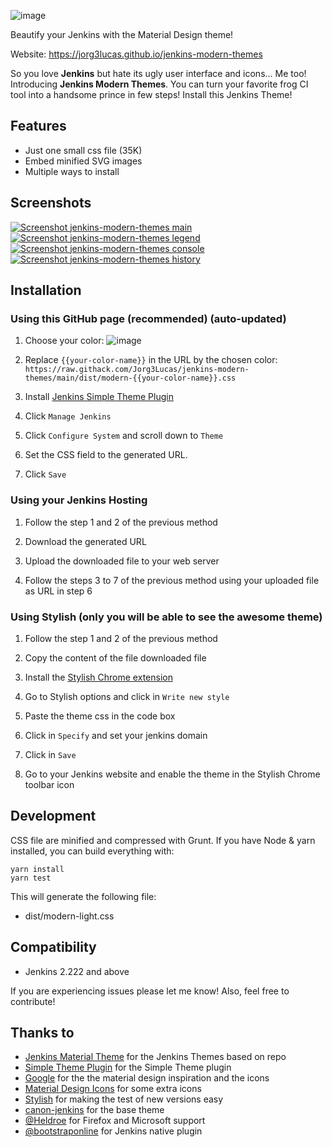 ![image](https://raw.githubusercontent.com/Jorg3Lucas/jenkins-modern-themes/main/images/capa.jpg)

Beautify your Jenkins with the Material Design theme!

Website: https://jorg3lucas.github.io/jenkins-modern-themes

So you love **Jenkins** but hate its ugly user interface and icons... Me too! Introducing **Jenkins Modern Themes**.
You can turn your favorite frog CI tool into a handsome prince in few steps! Install this Jenkins Theme!
 
## Features
* Just one small css file (35K)
* Embed minified SVG images
* Multiple ways to install

## Screenshots
[![Screenshot jenkins-modern-themes main](https://raw.githubusercontent.com/Jorg3Lucas/jenkins-modern-themes/main/images/screenshot-jenkins-main.png)](https://raw.githubusercontent.com/Jorg3Lucas/jenkins-modern-themes/main/images/screenshot-jenkins-main-large.png)      [![Screenshot jenkins-modern-themes legend](https://raw.githubusercontent.com/Jorg3Lucas/jenkins-modern-themes/main/images/screenshot-jenkins-legend.png)](https://raw.githubusercontent.com/Jorg3Lucas/jenkins-modern-themes/main/images/screenshot-jenkins-legend-large.png) [![Screenshot jenkins-modern-themes console](https://raw.githubusercontent.com/Jorg3Lucas/jenkins-modern-themes/main/images/screenshot-jenkins-console.png)](https://raw.githubusercontent.com/Jorg3Lucas/jenkins-modern-themes/main/images/screenshot-jenkins-console-large.png)
[![Screenshot jenkins-modern-themes history](https://raw.githubusercontent.com/Jorg3Lucas/jenkins-modern-themes/main/images/screenshot-jenkins-history.png)](https://raw.githubusercontent.com/Jorg3Lucas/jenkins-modern-themes/main/images/screenshot-jenkins-history-large.png)


## Installation 

### Using this GitHub page (recommended) (auto-updated)

1. Choose your color:
![image](https://raw.githubusercontent.com/Jorg3Lucas/jenkins-modern-themes/main/images/pallete.png)

2. Replace `{{your-color-name}}` in the URL by the chosen color: `https://raw.githack.com/Jorg3Lucas/jenkins-modern-themes/main/dist/modern-{{your-color-name}}.css`

3. Install [Jenkins Simple Theme Plugin][simple]

4. Click `Manage Jenkins`

5. Click `Configure System` and scroll down to `Theme`

6. Set the CSS field to the generated URL.

7. Click `Save`


### Using your Jenkins Hosting

1. Follow the step 1 and 2 of the previous method

2. Download the generated URL

3. Upload the downloaded file to your web server

4. Follow the steps 3 to 7 of the previous method using your uploaded file as URL in step 6


### Using Stylish (only you will be able to see the awesome theme)

1. Follow the step 1 and 2 of the previous method

1. Copy the content of the file downloaded file

1. Install the [Stylish Chrome extension][stylish]

1. Go to Stylish options and click in `Write new style`

1. Paste the theme css in the code box

1. Click in `Specify` and set your jenkins domain

1. Click in `Save`

1. Go to your Jenkins website and enable the theme in the Stylish Chrome toolbar icon


## Development

CSS file are minified and compressed with Grunt. If you have Node & yarn installed, you can build everything with:

```
yarn install
yarn test
```

This will generate the following file:
- dist/modern-light.css

## Compatibility
- Jenkins 2.222 and above

If you are experiencing issues please let me know! Also, feel free to contribute!

## Thanks to
- [Jenkins Material Theme][afonsof-repo] for the Jenkins Themes based on repo
- [Simple Theme Plugin][simple] for the Simple Theme plugin
- [Google][google] for the the material design inspiration and the icons
- [Material Design Icons][material-design-icons] for some extra icons
- [Stylish][stylish] for making the test of new versions easy
- [canon-jenkins][canon-jenkins] for the base theme
- [@Heldroe][heldroe] for Firefox and Microsoft support
- [@bootstraponline][bootstraponline] for Jenkins native plugin

[afonsof-repo]: https://github.com/afonsof/jenkins-material-themes
[simple]: https://wiki.jenkins-ci.org/display/JENKINS/Simple+Theme+Plugin
[google]: https://www.google.com/design/spec/material-design/introduction.html
[material-design-icons]: https://materialdesignicons.com/
[stylish]: https://chrome.google.com/webstore/detail/stylish/fjnbnpbmkenffdnngjfgmeleoegfcffe
[canon-jenkins]: https://github.com/rackerlabs/canon-jenkins
[heldroe]: https://github.com/Heldroe
[generator]: https://jorg3lucas.github.io/jenkins-modern-themes
[bootstraponline]: https://github.com/bootstraponline
